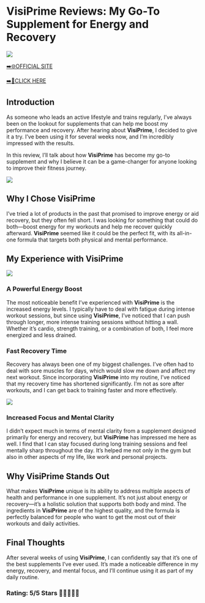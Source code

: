 # **VisiPrime Reviews**: My Go-To Supplement for Energy and Recovery

[![](https://static.vecteezy.com/system/resources/thumbnails/019/896/014/small/buy-now-gradient-button-with-cart-symbol-buy-now-illustration-png.png)](https://edetoop.top/lander/sugarpreland-1/visiprime.html) 

[➡️🌐OFFICIAL SITE](https://edetoop.top/lander/sugarpreland-1/visiprime.html) 

[➡️🔗CLICK HERE](https://edetoop.top/lander/sugarpreland-1/visiprime.html) 


## Introduction

As someone who leads an active lifestyle and trains regularly, I’ve always been on the lookout for supplements that can help me boost my performance and recovery. After hearing about **VisiPrime**, I decided to give it a try. I’ve been using it for several weeks now, and I’m incredibly impressed with the results.

In this review, I’ll talk about how **VisiPrime** has become my go-to supplement and why I believe it can be a game-changer for anyone looking to improve their fitness journey.

[![](https://wallpapers.com/images/hd/red-order-now-button-udg4jcj4arvn8b0n-2.png)](https://edetoop.top/lander/sugarpreland-1/visiprime.html)  

## Why I Chose **VisiPrime**

I’ve tried a lot of products in the past that promised to improve energy or aid recovery, but they often fell short. I was looking for something that could do both—boost energy for my workouts and help me recover quickly afterward. **VisiPrime** seemed like it could be the perfect fit, with its all-in-one formula that targets both physical and mental performance.

## My Experience with **VisiPrime**

[![](https://static.vecteezy.com/system/resources/thumbnails/019/896/014/small/buy-now-gradient-button-with-cart-symbol-buy-now-illustration-png.png)](https://edetoop.top/lander/sugarpreland-1/visiprime.html)

### A Powerful Energy Boost

The most noticeable benefit I’ve experienced with **VisiPrime** is the increased energy levels. I typically have to deal with fatigue during intense workout sessions, but since using **VisiPrime**, I’ve noticed that I can push through longer, more intense training sessions without hitting a wall. Whether it’s cardio, strength training, or a combination of both, I feel more energized and less drained.

### Fast Recovery Time

Recovery has always been one of my biggest challenges. I’ve often had to deal with sore muscles for days, which would slow me down and affect my next workout. Since incorporating **VisiPrime** into my routine, I’ve noticed that my recovery time has shortened significantly. I’m not as sore after workouts, and I can get back to training faster and more effectively.

[![](https://wallpapers.com/images/hd/red-order-now-button-udg4jcj4arvn8b0n-2.png)](https://edetoop.top/lander/sugarpreland-1/visiprime.html)  

### Increased Focus and Mental Clarity

I didn’t expect much in terms of mental clarity from a supplement designed primarily for energy and recovery, but **VisiPrime** has impressed me here as well. I find that I can stay focused during long training sessions and feel mentally sharp throughout the day. It’s helped me not only in the gym but also in other aspects of my life, like work and personal projects.

## Why **VisiPrime** Stands Out

What makes **VisiPrime** unique is its ability to address multiple aspects of health and performance in one supplement. It’s not just about energy or recovery—it’s a holistic solution that supports both body and mind. The ingredients in **VisiPrime** are of the highest quality, and the formula is perfectly balanced for people who want to get the most out of their workouts and daily activities.

## Final Thoughts

After several weeks of using **VisiPrime**, I can confidently say that it’s one of the best supplements I’ve ever used. It’s made a noticeable difference in my energy, recovery, and mental focus, and I’ll continue using it as part of my daily routine.

### Rating: 5/5 Stars 🌟🌟🌟🌟🌟
